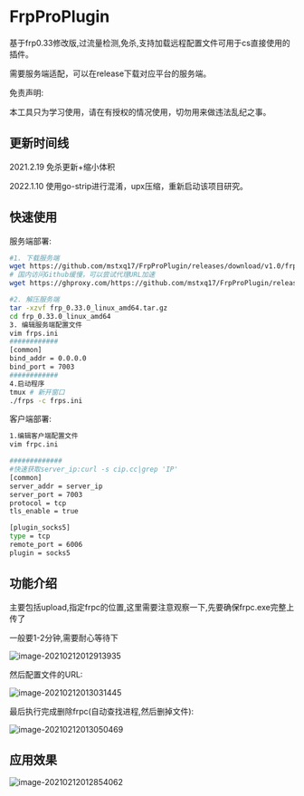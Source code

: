 # FrpProPlugin
基于frp0.33修改版,过流量检测,免杀,支持加载远程配置文件可用于cs直接使用的插件。

需要服务端适配，可以在release下载对应平台的服务端。

免责声明:

本工具只为学习使用，请在有授权的情况使用，切勿用来做违法乱纪之事。

## 更新时间线

2021.2.19 免杀更新+缩小体积

2022.1.10 使用go-strip进行混淆，upx压缩，重新启动该项目研究。



## 快速使用

服务端部署:

```bash
#1. 下载服务端
wget https://github.com/mstxq17/FrpProPlugin/releases/download/v1.0/frp_0.33.0_linux_amd64.tar.gz
# 国内访问Github缓慢，可以尝试代理URL加速
wget https://ghproxy.com/https://github.com/mstxq17/FrpProPlugin/releases/download/v1.0/frp_0.33.0_linux_amd64.tar.gz

#2. 解压服务端
tar -xzvf frp_0.33.0_linux_amd64.tar.gz
cd frp_0.33.0_linux_amd64
3. 编辑服务端配置文件
vim frps.ini
############
[common]
bind_addr = 0.0.0.0
bind_port = 7003
############
4.启动程序
tmux # 新开窗口
./frps -c frps.ini
```



客户端部署:

```bash
1.编辑客户端配置文件
vim frpc.ini

#############
#快速获取server_ip:curl -s cip.cc|grep 'IP'
[common]
server_addr = server_ip
server_port = 7003
protocol = tcp
tls_enable = true

[plugin_socks5]
type = tcp
remote_port = 6006
plugin = socks5

```



## 功能介绍

主要包括upload,指定frpc的位置,这里需要注意观察一下,先要确保frpc.exe完整上传了

一般要1-2分钟,需要耐心等待下

![image-20210212012913935](README.assets/image-20210212012913935.png)

然后配置文件的URL:

![image-20210212013031445](README.assets/image-20210212013031445.png)

最后执行完成删除frpc(自动查找进程,然后删掉文件):

![image-20210212013050469](README.assets/image-20210212013050469.png)



## 应用效果

![image-20210212012854062](README.assets/image-20210212012854062.png)
